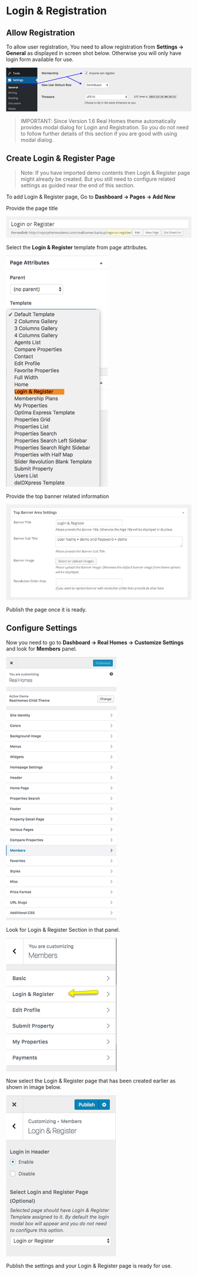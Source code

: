 # Login & Registration

## Allow Registration

To allow user registration, You need to allow registration from **Settings → General** as displayed in screen shot below. Otherwise you will only have login form available for use.

![Anyone can register](images/member-pages/anyone-can-register.png)

> IMPORTANT: Since Version 1.6 Real Homes theme automatically provides modal dialog for Login and Registration. So you do not need to follow further details of this section if you are good with using modal dialog.

## Create Login & Register Page

> Note: If you have imported demo contents then Login & Register page might already be created. But you still need to configure related settings as guided near the end of this section.

To add Login & Register page, Go to **Dashboard → Pages → Add New**

Provide the page title

![Login & Register Page Title](images/member-pages/login-register-page-title.png)

Select the **Login & Register** template from page attributes.
 
![Login & Register Template](images/member-pages/login-register-template.png)

Provide the top banner related information 

![Login & Register Banner Area Settings](images/member-pages/login-register-banner-settings.png)

Publish the page once it is ready.

## Configure Settings

Now you need to go to **Dashboard → Real Homes → Customize Settings** and look for **Members** panel.

![Members in Customizer Settings](images/member-pages/members-customizer.png)

Look for Login & Register Section in that panel.

![Members Panel](images/member-pages/members-panel.png)

Now select the Login & Register page that has been created earlier as shown in image below.

![Login & Register Customizer Settings](images/member-pages/login-register-customizer-settings.png)

Publish the settings and your Login & Register page is ready for use.
